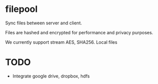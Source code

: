 # filepool

Sync files between server and client.

Files are hashed and encrypted for performance and privacy purposes.

We currently support stream AES, SHA256. Local files

# TODO

- Integrate google drive, dropbox, hdfs
